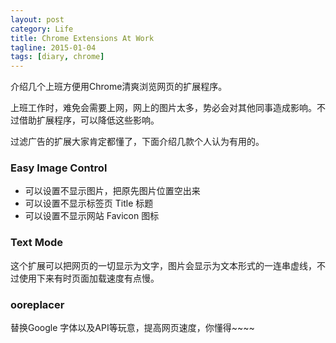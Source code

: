 ```yaml
---
layout: post
category: Life
title: Chrome Extensions At Work
tagline: 2015-01-04
tags: [diary, chrome]
---
```


介绍几个上班方便用Chrome清爽浏览网页的扩展程序。

<!--more-->

上班工作时，难免会需要上网，网上的图片太多，势必会对其他同事造成影响。不过借助扩展程序，可以降低这些影响。

过滤广告的扩展大家肯定都懂了，下面介绍几款个人认为有用的。

### Easy Image Control ###

- 可以设置不显示图片，把原先图片位置空出来
- 可以设置不显示标签页 Title 标题
- 可以设置不显示网站 Favicon 图标

### Text Mode ###

这个扩展可以把网页的一切显示为文字，图片会显示为文本形式的一连串虚线，不过使用下来有时页面加载速度有点慢。

### ooreplacer ###

替换Google 字体以及API等玩意，提高网页速度，你懂得~~~~